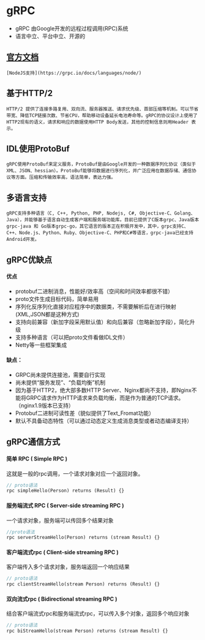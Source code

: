 # gRPC

* gRPC 由Google开发的远程过程调用(RPC)系统
* 语言中立、平台中立、开源的

## [官方文档](https://grpc.io/)

	[NodeJS支持](https://grpc.io/docs/languages/node/)
	
## 基于HTTP/2

	HTTP/2 提供了连接多路复用、双向流、服务器推送、请求优先级、首部压缩等机制。可以节省带宽、降低TCP链接次数、节省CPU，帮助移动设备延长电池寿命等。gRPC的协议设计上使用了HTTP2现有的语义，请求和响应的数据使用HTTP Body发送，其他的控制信息则用Header 表示。

## IDL使用ProtoBuf
	gRPC使用ProtoBuf来定义服务，ProtoBuf是由Google开发的一种数据序列化协议（类似于XML、JSON、hessian）。ProtoBuf能够将数据进行序列化，并广泛应用在数据存储、通信协议等方面。压缩和传输效率高，语法简单，表达力强。

## 多语言支持
	gRPC支持多种语言（C, C++, Python, PHP, Nodejs, C#, Objective-C、Golang、Java），并能够基于语言自动生成客户端和服务端功能库。目前已提供了C版本grpc、Java版本grpc-java 和 Go版本grpc-go，其它语言的版本正在积极开发中，其中，grpc支持C、C++、Node.js、Python、Ruby、Objective-C、PHP和C#等语言，grpc-java已经支持Android开发。

## gRPC优缺点

#### 优点
* protobuf二进制消息，性能好/效率高（空间和时间效率都很不错）
* proto文件生成目标代码，简单易用
* 序列化反序列化直接对应程序中的数据类，不需要解析后在进行映射(XML,JSON都是这种方式)
* 支持向前兼容（新加字段采用默认值）和向后兼容（忽略新加字段），简化升级
* 支持多种语言（可以把proto文件看做IDL文件）
* Netty等一些框架集成

#### 缺点：
* GRPC尚未提供连接池，需要自行实现
* 尚未提供“服务发现”、“负载均衡”机制
* 因为基于HTTP2，绝大部多数HTTP Server、Nginx都尚不支持，即Nginx不能将GRPC请求作为HTTP请求来负载均衡，而是作为普通的TCP请求。（nginx1.9版本已支持）
* Protobuf二进制可读性差（貌似提供了Text_Fromat功能）
* 默认不具备动态特性（可以通过动态定义生成消息类型或者动态编译支持）

## gRPC通信方式

#### 简单 RPC ( Simple RPC )
这就是一般的rpc调用，一个请求对象对应一个返回对象。
```proto
// proto语法
rpc simpleHello(Person) returns (Result) {}
```

#### 服务端流式 RPC ( Server-side streaming RPC )
一个请求对象，服务端可以传回多个结果对象
```proto
//proto语法
rpc serverStreamHello(Person) returns (stream Result) {}
```

#### 客户端流式rpc ( Client-side streaming RPC )
客户端传入多个请求对象，服务端返回一个响应结果
```proto
// proto语法
rpc clientStreamHello(stream Person) returns (Result) {}
```

#### 双向流式rpc ( Bidirectional streaming RPC )
结合客户端流式rpc和服务端流式rpc，可以传入多个对象，返回多个响应对象
```proto
// proto语法
rpc biStreamHello(stream Person) returns (stream Result) {}
```
